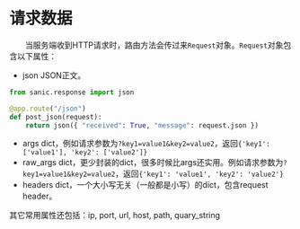 # 请求数据
&emsp;&emsp;当服务端收到HTTP请求时，路由方法会传过来`Request`对象。`Request`对象包含以下属性：
- json JSON正文。
```python
from sanic.response import json

@app.route("/json")
def post_json(request):
    return json({ "received": True, "message": request.json })
```
- args dict，例如请求参数为`?key1=value1&key2=value2`，返回`{'key1': ['value1'], 'key2': ['value2']}`
- raw_args dict，更少封装的dict，很多时候比args还实用。例如请求参数为`?key1=value1&key2=value2`，返回`{'key1': 'value1', 'key2': 'value2'}`
- headers dict，一个大小写无关（一般都是小写）的dict，包含request header。

其它常用属性还包括：ip, port, url, host, path, quary_string